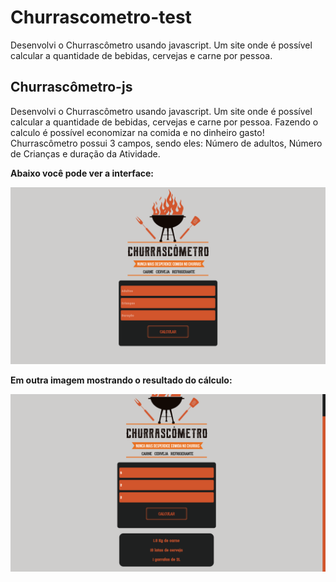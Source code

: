 # Churrascometro-test
Desenvolvi o Churrascômetro usando javascript. Um site onde é possível calcular a quantidade de bebidas, cervejas e carne por pessoa.

## Churrascômetro-js
<p>Desenvolvi o Churrascômetro usando javascript. Um site onde é possível calcular a quantidade de bebidas, cervejas e carne por pessoa. Fazendo o calculo é possível economizar na comida e no dinheiro gasto! Churrascômetro possui 3 campos, sendo eles: Número de adultos, Número de Crianças e duração da Atividade.</p>
  

  <p><strong>Abaixo você pode ver a interface:</strong></p>
  
<img src="img/Churrascometro(1).png" alt="Churrascômetro">
  
  <p><strong>Em outra imagem mostrando o resultado do cálculo:</strong></p>
  
<img src="img/Churrascometro (2).png" alt="Churrascômetro">
